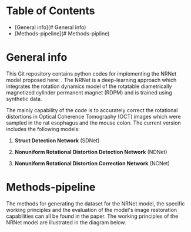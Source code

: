 # Table of Contents

- [General info](# General info)
- [Methods-pipeline](# Methods-pipline)

# General info

This Git repository contains python codes for implementing the NRNet model proposed here: . The NRNet is a deep-learning approach which integrates the rotation dynamics model of the rotatable diametrically magnetized cylinder permanent magnet (RDPM) and is trained using synthetic data.

The mainly capability of the code is to accurately correct the rotational distortions in Optical Coherence Tomography (OCT) images which were sampled in the rat esophagus and the mouse colon. The current version includes the following models:

1. **Struct Detection Network** (SDNet)

2. **Nonuniform Rotational Distortion Detection Network** (NDNet) 

3. **Nonuniform Rotational Distortion Correction Network** (NCNet)

   

# Methods-pipeline

The methods for generating the dataset for the NRNet model, the specific working principles and the evaluation of the model's image restoration capabilities can all be found in the paper. The working principles of the NRNet model are illustrated in the diagram below.

